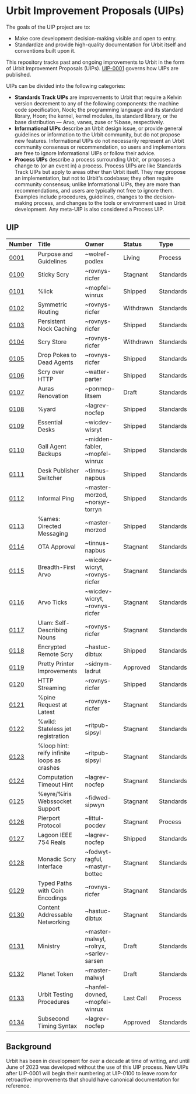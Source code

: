 # Urbit Improvement Proposals (UIPs)

The goals of the UIP project are to:

- Make core development decision-making visible and open to entry.
- Standardize and provide high-quality documentation for Urbit itself and conventions built upon it.

This repository tracks past and ongoing improvements to Urbit in the form of Urbit Improvement Proposals (UIPs). [UIP-0001](./UIPS/UIP-0001.md) governs how UIPs are published.

UIPs can be divided into the following categories:

- **Standards Track UIPs** are improvements to Urbit that require a Kelvin version decrement to any of the following components: the machine code specification, Nock; the programming language and its standard library, Hoon; the kernel, kernel modules, its standard library, or the base distribution &mdash; Arvo, vanes, zuse or %base, respectively.
- **Informational UIPs** describe an Urbit design issue, or provide general guidelines or information to the Urbit community, but do not propose new features. Informational UIPs do not necessarily represent an Urbit community consensus or recommendation, so users and implementors are free to ignore Informational UIPs or follow their advice.
- **Process UIPs** describe a process surrounding Urbit, or proposes a change to (or an event in) a process. Process UIPs are like Standards Track UIPs but apply to areas other than Urbit itself. They may propose an implementation, but not to Urbit's codebase; they often require community consensus; unlike Informational UIPs, they are more than recommendations, and users are typically not free to ignore them. Examples include procedures, guidelines, changes to the decision-making process, and changes to the tools or environment used in Urbit development. Any meta-UIP is also considered a Process UIP.

## UIP

| Number                     | Title                     | Owner                          | Status    | Type      |
|:---------------------------|:--------------------------|:-------------------------------|:----------|:----------|
| [0001](./UIPS/UIP-0001.md) | Purpose and Guidelines    | ~wolref-podlex                 | Living    | Process   |
| [0100](./UIPS/UIP-0100.md) | Sticky Scry               | ~rovnys-ricfer                 | Stagnant  | Standards |
| [0101](./UIPS/UIP-0101.md) | %lick                     | ~mopfel-winrux                 | Shipped   | Standards |
| [0102](./UIPS/UIP-0102.md) | Symmetric Routing         | ~rovnys-ricfer                 | Withdrawn | Standards |
| [0103](./UIPS/UIP-0103.md) | Persistent Nock Caching   | ~rovnys-ricfer                 | Shipped   | Standards |
| [0104](./UIPS/UIP-0104.md) | Scry Store                | ~rovnys-ricfer                 | Withdrawn | Standards |
| [0105](./UIPS/UIP-0105.md) | Drop Pokes to Dead Agents | ~rovnys-ricfer                 | Shipped   | Standards |
| [0106](./UIPS/UIP-0106.md) | Scry over HTTP            | ~watter-parter                 | Shipped   | Standards |
| [0107](./UIPS/UIP-0107.md) | Auras Renovation          | ~ponmep-litsem                 | Draft     | Standards |
| [0108](./UIPS/UIP-0108.md) | %yard                     | ~lagrev-nocfep                 | Shipped   | Standards |
| [0109](./UIPS/UIP-0109.md) | Essential Desks           | ~wicdev-wisryt                 | Shipped   | Standards |
| [0110](./UIPS/UIP-0110.md) | Gall Agent Backups        | ~midden-fabler, ~mopfel-winrux | Shipped   | Standards |
| [0111](./UIPS/UIP-0111.md) | Desk Publisher Switcher   | ~tinnus-napbus                 | Shipped   | Standards |
| [0112](./UIPS/UIP-0112.md) | Informal Ping             | ~master-morzod, ~norsyr-torryn | Shipped   | Standards |
| [0113](./UIPS/UIP-0113.md) | %ames: Directed Messaging | ~master-morzod                 | Shipped   | Standards |
| [0114](./UIPS/UIP-0114.md) | OTA Approval              | ~tinnus-napbus                 | Stagnant  | Standards |
| [0115](./UIPS/UIP-0115.md) | Breadth-First Arvo        | ~wicdev-wicryt, ~rovnys-ricfer | Stagnant  | Standards |
| [0116](./UIPS/UIP-0116.md) | Arvo Ticks                | ~wicdev-wicryt, ~rovnys-ricfer | Stagnant  | Standards |
| [0117](./UIPS/UIP-0117.md) | Ulam: Self-Describing Nouns | ~rovnys-ricfer               | Stagnant  | Standards |
| [0118](./UIPS/UIP-0118.md) | Encrypted Remote Scry     | ~hastuc-dibtux                 | Shipped   | Standards |
| [0119](./UIPS/UIP-0119.md) | Pretty Printer Improvements | ~sidnym-ladrut               | Approved  | Standards |
| [0120](./UIPS/UIP-0120.md) | HTTP Streaming            | ~rovnys-ricfer                 | Shipped   | Standards |
| [0121](./UIPS/UIP-0121.md) | %pine Request at Latest   | ~rovnys-ricfer                 | Stagnant  | Standards |
| [0122](./UIPS/UIP-0122.md) | %wild: Stateless jet registration | ~ritpub-sipsyl         | Stagnant  | Standards |
| [0123](./UIPS/UIP-0123.md) | %loop hint: reify infinite loops as crashes | ~ritpub-sipsyl | Stagnant  | Standards |
| [0124](./UIPS/UIP-0124.md) | Computation Timeout Hint  | ~lagrev-nocfep                 | Stagnant  | Standards |
| [0125](./UIPS/UIP-0125.md) | %eyre/%iris Webssocket Support | ~fidwed-sipwyn            | Stagnant  | Standards |
| [0126](./UIPS/UIP-0126.md) | Pierport Protocol         | ~littul-pocdev                 | Stagnant  | Process   |
| [0127](./UIPS/UIP-0127.md) | Lagoon IEEE 754 Reals     | ~lagrev-nocfep                 | Shipped   | Standards |
| [0128](./UIPS/UIP-0128.md) | Monadic Scry Interface    | ~fodwyt-ragful, ~mastyr-bottec | Stagnant  | Standards |
| [0129](./UIPS/UIP-0129.md) | Typed Paths with Coin Encodings | ~rovnys-ricfer           | Stagnant  | Standards |
| [0130](./UIPS/UIP-0130.md) | Content Addressable Networking | ~hastuc-dibtux            | Stagnant  | Standards |
| [0131](./UIPS/UIP-0131.md) | Ministry         | ~master-malwyl, ~rolryx, ~sarlev-sarsen | Draft     | Standards |
| [0132](./UIPS/UIP-0132.md) | Planet Token              | ~master-malwyl                 | Draft     | Standards |
| [0133](./UIPS/UIP-0133.md) | Urbit Testing Procedures  | ~hanfel-dovned, ~mopfel-winrux | Last Call | Process   
| [0134](./UIPS/UIP-0134.md) | Subsecond Timing Syntax   | ~lagrev-nocfep                 | Approved  | Standards |

## Background

Urbit has been in development for over a decade at time of writing, and until June of 2023 was developed without the use of this UIP process. New UIPs after UIP-0001 will begin their numbering at UIP-0100 to leave room for retroactive improvements that should have canonical documentation for reference.
